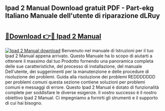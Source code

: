 ## Ipad 2 Manual Download gratuit PDF - Part-ekg Italiano Manuale dell'utente di riparazione dLRuy

# <h2><a href="http://dfevqhj.blite.top/?on=Ipad+2+Manual">🔗Download 👉🔴 Ipad 2 Manual</a></h2>

[![Ipad 2 Manual download](https://i.imgur.com/lujVjoI.png)](http://dfevqhj.blite.top/?on=Ipad+2+Manual)
Benvenuto nel manuale di Istruzioni per il tuo Ipad 2 Manual appena arrivato. Questo Manuale ha lo scopo di aiutarti a ottenere il massimo dal tuo Prodotto fornendo una panoramica completa delle sue caratteristiche, del processo di installazione, del manuale Dell'utente, dei suggerimenti per la manutenzione e delle procedure di risoluzione dei problemi. Guida alla risoluzione dei problemi REDDDDDDD per problemi comuni questa sezione contiene soluzioni per problemi comuni e messaggi di errore. Questo Ipad 2 Manual è dotato di funzionalità complete per soddisfare le diverse esigenze. Il vostro successo è il nostro obiettivo Ipad 2 Manual. Ci impegniamo a fornirti gli strumenti e il supporto di cui hai bisogno.
